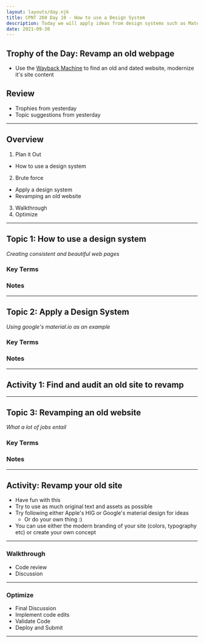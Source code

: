 ```yaml
---
layout: layouts/day.njk
title: CPNT 260 Day 10 - How to use a Design System
description: Today we will apply ideas from design systems such as Material.io to our html and css. This class will be a summarization of the code we have learned over the past 9 days. We will have fun revamping old and outdated web designs found on the waybackmachine.
date: 2021-09-30
---
```

## Trophy of the Day: Revamp an old webpage
- Use the [Wayback Machine](https://web.archive.org/) to find an old and dated website, modernize it's site content

## Review
- Trophies from yesterday
- Topic suggestions from yesterday

---
## Overview
1. Plan it Out
  - How to use a design system
2. Brute force
  - Apply a design system
  - Revamping an old website
3. Walkthrough
4. Optimize

---
## Topic 1: How to use a design system
_Creating consistent and beautiful web pages_

### Key Terms

### Notes

---
## Topic 2: Apply a Design System
_Using google's material.io as an example_

### Key Terms

### Notes

---
## Activity 1: Find and audit an old site to revamp

---
## Topic 3: Revamping an old website
_What a lot of jobs entail_

### Key Terms

### Notes

---
## Activity: Revamp your old site
- Have fun with this
- Try to use as much original text and assets as possible
- Try following either Apple's HIG or Google's material design for ideas
  - Or do your own thing :)
- You can use either the modern branding of your site (colors, typography etc) or create your own concept

---
### Walkthrough
- Code review
- Discussion

---
### Optimize
- Final Discussion
- Implement code edits
- Validate Code
- Deploy and Submit

---
